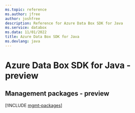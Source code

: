 ```yaml
---
ms.topic: reference
ms.author: jfree
author: joshfree
description: Reference for Azure Data Box SDK for Java
ms.service: databox
ms.data: 11/01/2022
title: Azure Data Box SDK for Java
ms.devlang: java
---
```

# Azure Data Box SDK for Java - preview

## Management packages - preview
[!INCLUDE [mgmt-packages](data-box-mgmt-index.md)]